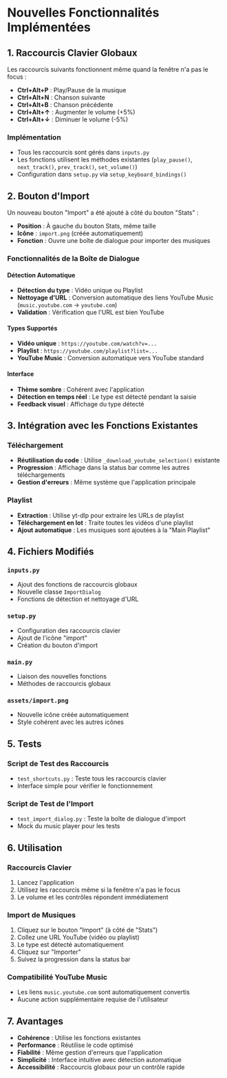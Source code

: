 # Nouvelles Fonctionnalités Implémentées

## 1. Raccourcis Clavier Globaux

Les raccourcis suivants fonctionnent même quand la fenêtre n'a pas le focus :

- **Ctrl+Alt+P** : Play/Pause de la musique
- **Ctrl+Alt+N** : Chanson suivante
- **Ctrl+Alt+B** : Chanson précédente  
- **Ctrl+Alt+↑** : Augmenter le volume (+5%)
- **Ctrl+Alt+↓** : Diminuer le volume (-5%)

### Implémentation
- Tous les raccourcis sont gérés dans `inputs.py`
- Les fonctions utilisent les méthodes existantes (`play_pause()`, `next_track()`, `prev_track()`, `set_volume()`)
- Configuration dans `setup.py` via `setup_keyboard_bindings()`

## 2. Bouton d'Import

Un nouveau bouton "Import" a été ajouté à côté du bouton "Stats" :

- **Position** : À gauche du bouton Stats, même taille
- **Icône** : `import.png` (créée automatiquement)
- **Fonction** : Ouvre une boîte de dialogue pour importer des musiques

### Fonctionnalités de la Boîte de Dialogue

#### Détection Automatique
- **Détection du type** : Vidéo unique ou Playlist
- **Nettoyage d'URL** : Conversion automatique des liens YouTube Music (`music.youtube.com` → `youtube.com`)
- **Validation** : Vérification que l'URL est bien YouTube

#### Types Supportés
- **Vidéo unique** : `https://youtube.com/watch?v=...`
- **Playlist** : `https://youtube.com/playlist?list=...`
- **YouTube Music** : Conversion automatique vers YouTube standard

#### Interface
- **Thème sombre** : Cohérent avec l'application
- **Détection en temps réel** : Le type est détecté pendant la saisie
- **Feedback visuel** : Affichage du type détecté

## 3. Intégration avec les Fonctions Existantes

### Téléchargement
- **Réutilisation du code** : Utilise `_download_youtube_selection()` existante
- **Progression** : Affichage dans la status bar comme les autres téléchargements
- **Gestion d'erreurs** : Même système que l'application principale

### Playlist
- **Extraction** : Utilise yt-dlp pour extraire les URLs de playlist
- **Téléchargement en lot** : Traite toutes les vidéos d'une playlist
- **Ajout automatique** : Les musiques sont ajoutées à la "Main Playlist"

## 4. Fichiers Modifiés

### `inputs.py`
- Ajout des fonctions de raccourcis globaux
- Nouvelle classe `ImportDialog`
- Fonctions de détection et nettoyage d'URL

### `setup.py`
- Configuration des raccourcis clavier
- Ajout de l'icône "import"
- Création du bouton d'import

### `main.py`
- Liaison des nouvelles fonctions
- Méthodes de raccourcis globaux

### `assets/import.png`
- Nouvelle icône créée automatiquement
- Style cohérent avec les autres icônes

## 5. Tests

### Script de Test des Raccourcis
- `test_shortcuts.py` : Teste tous les raccourcis clavier
- Interface simple pour vérifier le fonctionnement

### Script de Test de l'Import
- `test_import_dialog.py` : Teste la boîte de dialogue d'import
- Mock du music player pour les tests

## 6. Utilisation

### Raccourcis Clavier
1. Lancez l'application
2. Utilisez les raccourcis même si la fenêtre n'a pas le focus
3. Le volume et les contrôles répondent immédiatement

### Import de Musiques
1. Cliquez sur le bouton "Import" (à côté de "Stats")
2. Collez une URL YouTube (vidéo ou playlist)
3. Le type est détecté automatiquement
4. Cliquez sur "Importer"
5. Suivez la progression dans la status bar

### Compatibilité YouTube Music
- Les liens `music.youtube.com` sont automatiquement convertis
- Aucune action supplémentaire requise de l'utilisateur

## 7. Avantages

- **Cohérence** : Utilise les fonctions existantes
- **Performance** : Réutilise le code optimisé
- **Fiabilité** : Même gestion d'erreurs que l'application
- **Simplicité** : Interface intuitive avec détection automatique
- **Accessibilité** : Raccourcis globaux pour un contrôle rapide